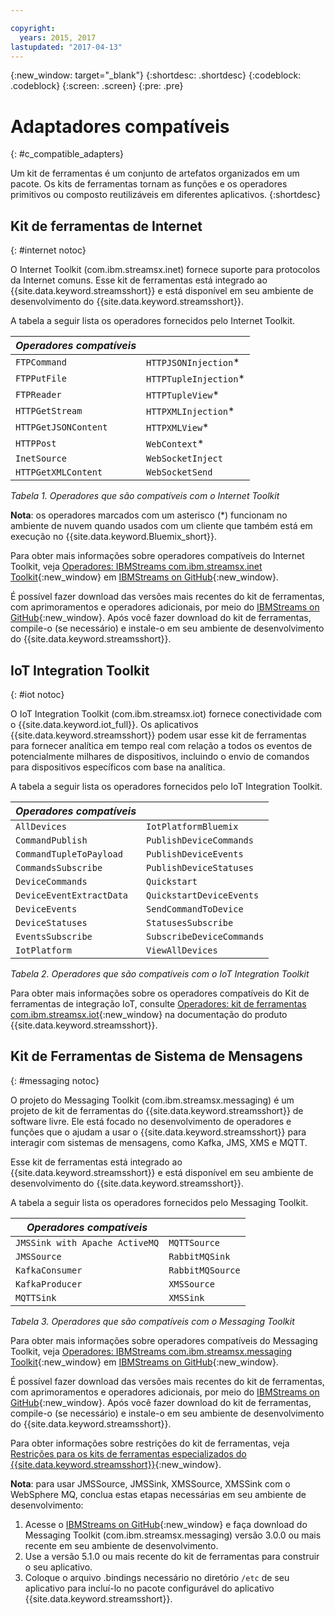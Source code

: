 ```yaml
---

copyright:
  years: 2015, 2017
lastupdated: "2017-04-13"
---
```


<!-- Attribute definitions -->
{:new_window: target="_blank"}
{:shortdesc: .shortdesc}
{:codeblock: .codeblock}
{:screen: .screen}
{:pre: .pre}

# Adaptadores compatíveis
{: #c_compatible_adapters}


Um kit de ferramentas é um conjunto de artefatos organizados em um pacote. Os kits de ferramentas tornam
as funções e os operadores primitivos ou composto reutilizáveis em diferentes aplicativos.
{:shortdesc}

## Kit de ferramentas de Internet
{: #internet notoc}

O Internet Toolkit (com.ibm.streamsx.inet) fornece suporte para protocolos da Internet comuns. Esse kit de ferramentas está integrado ao {{site.data.keyword.streamsshort}} e está disponível em seu ambiente
de desenvolvimento do {{site.data.keyword.streamsshort}}.

A tabela a seguir lista os operadores fornecidos pelo Internet Toolkit.


| ***Operadores compatíveis*** | 							           |
| ---------------------------| ----------------------- |
| `FTPCommand` 	   		 	     |	`HTTPJSONInjection`*   | 	 	 	
|  `FTPPutFile`				       |	`HTTPTupleInjection`*	 |
| `FTPReader`    	 		       | 	`HTTPTupleView`*		   |
| `HTTPGetStream`			       | 	`HTTPXMLInjection`*		 |
| `HTTPGetJSONContent`	 	   |  `HTTPXMLView`*			 	 |
| `HTTPPost`				         |  `WebContext`*				   |
| `InetSource`				       |  `WebSocketInject`			 |
| `HTTPGetXMLContent`		     |  `WebSocketSend`			 	 |

*Tabela 1. Operadores que são compatíveis com o Internet Toolkit*

**Nota**: os operadores marcados com um asterisco (*) funcionam no ambiente de nuvem quando usados com um cliente que também está em
execução no {{site.data.keyword.Bluemix_short}}.

Para obter mais informações sobre operadores compatíveis do Internet Toolkit, veja
[Operadores: IBMStreams com.ibm.streamsx.inet
Toolkit](http://ibmstreams.github.io/streamsx.inet/com.ibm.streamsx.inet/doc/spldoc/html/toolkits/ix$Operator.html){:new_window} em [IBMStreams on GitHub](https://github.com/IBMStreams){:new_window}.

É possível fazer download das versões mais recentes do kit de ferramentas, com aprimoramentos e
operadores adicionais, por meio do [IBMStreams on GitHub](https://github.com/IBMStreams){:new_window}. Após você fazer download do kit de
ferramentas, compile-o (se necessário) e instale-o em seu ambiente de desenvolvimento do {{site.data.keyword.streamsshort}}.

## IoT Integration Toolkit
{: #iot notoc}

O IoT Integration Toolkit (com.ibm.streamsx.iot) fornece conectividade com o {{site.data.keyword.iot_full}}. Os
aplicativos {{site.data.keyword.streamsshort}} podem usar esse kit de ferramentas para fornecer analítica em tempo real com relação a todos os eventos de
potencialmente milhares de dispositivos, incluindo o envio de comandos para dispositivos específicos com base na analítica.

A tabela a seguir lista os operadores fornecidos pelo IoT Integration Toolkit.


| ***Operadores compatíveis*** | 							               |
| ---------------------------| --------------------------- |
| `AllDevices` 	   			     |	`IotPlatformBluemix`  		 | 	 	 	
| `CommandPublish`		 	     |	`PublishDeviceCommands`		 |
| `CommandTupleToPayload`	   | 	`PublishDeviceEvents`	 	   |
| `CommandsSubscribe`	 	     | 	`PublishDeviceStatuses`		 |
| `DeviceCommands`	 	 	     |  `Quickstart`				       |
| `DeviceEventExtractData`	 |  `QuickstartDeviceEvents`	 |
| `DeviceEvents`			       |  `SendCommandToDevice`		   |
| `DeviceStatuses`		 	     |  `StatusesSubscribe`			   |
| `EventsSubscribe`			     |  `SubscribeDeviceCommands`	 |
| `IotPlatform`				       |  `ViewAllDevices`			     |

*Tabela 2. Operadores que são compatíveis com o IoT Integration Toolkit*

Para obter mais informações sobre os operadores compatíveis do Kit de ferramentas de integração IoT, consulte
[Operadores: kit de ferramentas
com.ibm.streamsx.iot](http://www.ibm.com/support/knowledgecenter/SSCRJU_4.2.0/com.ibm.streams.toolkits.doc/spldoc/dita/tk$com.ibm.streamsx.iot/ix$Operator.html?lang=en){:new_window} na documentação do produto {{site.data.keyword.streamsshort}}.

## Kit de Ferramentas de Sistema de Mensagens
{: #messaging notoc}

O projeto do Messaging Toolkit (com.ibm.streamsx.messaging) é um projeto de kit de ferramentas do {{site.data.keyword.streamsshort}} de software livre. Ele
está focado no desenvolvimento de operadores e funções que o ajudam a usar o {{site.data.keyword.streamsshort}} para interagir com sistemas de mensagens, como
Kafka, JMS, XMS e MQTT.

Esse kit de ferramentas está integrado ao {{site.data.keyword.streamsshort}} e está disponível em seu ambiente
de desenvolvimento do {{site.data.keyword.streamsshort}}.

A tabela a seguir lista os operadores fornecidos pelo Messaging Toolkit.


| ***Operadores compatíveis*** 		    | 						       |
| ---------------------------------	| ------------------ |
| `JMSSink with Apache ActiveMQ`   	|	`MQTTSource`  	   | 	 	 	
| `JMSSource`		 	 			            |	`RabbitMQSink`		 |
| `KafkaConsumer`	 				          | `RabbitMQSource`	 |
| `KafkaProducer`	 	 			          | `XMSSource`	       |
| `MQTTSink`	 	 	 			            |  `XMSSink`				 |

*Tabela 3. Operadores que são compatíveis com o Messaging Toolkit*

Para obter mais informações sobre operadores compatíveis do Messaging Toolkit, veja
[Operadores: IBMStreams
com.ibm.streamsx.messaging Toolkit](http://ibmstreams.github.io/streamsx.messaging/com.ibm.streamsx.messaging/doc/spldoc/html/toolkits/ix$Operator.html){:new_window} em [IBMStreams on GitHub](https://github.com/IBMStreams){:new_window}.

É possível fazer download das versões mais recentes do kit de ferramentas, com aprimoramentos e
operadores adicionais, por meio do [IBMStreams on GitHub](https://github.com/IBMStreams){:new_window}. Após você fazer download do kit de
ferramentas, compile-o (se necessário) e instale-o em seu ambiente de desenvolvimento do {{site.data.keyword.streamsshort}}.

Para obter informações sobre restrições do kit de ferramentas, veja
[Restrições
para os kits de ferramentas especializados do {{site.data.keyword.streamsshort}}](http://www.ibm.com/support/knowledgecenter/SSCRJU_4.2.0/com.ibm.streams.install.doc/doc/ibminfospherestreams-install-toolkit-restrictions.html){:new_window}.

**Nota**: para usar JMSSource, JMSSink, XMSSource, XMSSink com o WebSphere MQ, conclua estas etapas necessárias em seu ambiente de
desenvolvimento:

1. Acesse o [IBMStreams on GitHub](https://github.com/IBMStreams){:new_window} e faça download do Messaging Toolkit
(com.ibm.streamsx.messaging) versão 3.0.0 ou mais recente em seu ambiente de desenvolvimento.
2. Use a versão 5.1.0 ou mais recente do kit de ferramentas para construir o seu aplicativo.
3. Coloque o arquivo .bindings necessário no diretório `/etc` de seu aplicativo para incluí-lo no pacote configurável do aplicativo
{{site.data.keyword.streamsshort}}.
